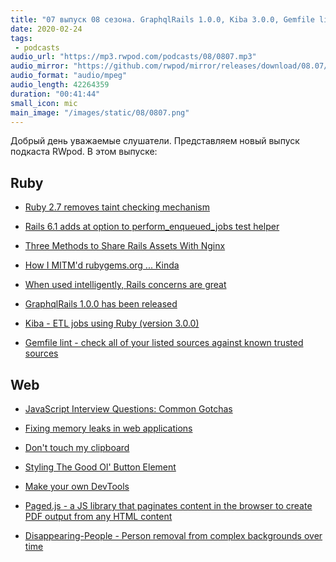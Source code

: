 ```yaml
---
title: "07 выпуск 08 сезона. GraphqlRails 1.0.0, Kiba 3.0.0, Gemfile lint, Paged.js, Disappearing-People и прочее"
date: 2020-02-24
tags:
 - podcasts
audio_url: "https://mp3.rwpod.com/podcasts/08/0807.mp3"
audio_mirror: "https://github.com/rwpod/mirror/releases/download/08.07/0807.mp3"
audio_format: "audio/mpeg"
audio_length: 42264359
duration: "00:41:44"
small_icon: mic
main_image: "/images/static/08/0807.png"
---
```


Добрый день уважаемые слушатели. Представляем новый выпуск подкаста RWpod. В этом выпуске:

## Ruby

 - [Ruby 2.7 removes taint checking mechanism](https://blog.saeloun.com/2020/02/18/ruby-2-7-access-and-setting-of-safe-warned-will-become-global-variable)
 - [Rails 6.1 adds at option to perform_enqueued_jobs test helper](https://blog.saeloun.com/2020/02/17/rails-6-1-adds-at-option-to-perform_enqueued_jobs-test-helper)
 - [Three Methods to Share Rails Assets With Nginx](https://medium.com/faun/three-methods-to-share-rails-assets-with-nginx-f39c90bb7d68)
 - [How I MITM'd rubygems.org ... Kinda](http://gavinmiller.io/2020/how-i-mitmd-rubygems-org-kinda/)


 - [When used intelligently, Rails concerns are great](https://www.codewithjason.com/used-intelligently-rails-concerns-great/)
 - [GraphqlRails 1.0.0 has been released](https://dev.to/povilasjurcys/graphqlrails-1-0-0-has-been-released-ko)
 - [Kiba - ETL jobs using Ruby (version 3.0.0)](https://github.com/thbar/kiba/releases/tag/v3.0.0)
 - [Gemfile lint - check all of your listed sources against known trusted sources](https://github.com/kddeisz/gemfilelint)

## Web

 - [JavaScript Interview Questions: Common Gotchas](https://alligator.io/js/gotchas/)
 - [Fixing memory leaks in web applications](https://nolanlawson.com/2020/02/19/fixing-memory-leaks-in-web-applications/)
 - [Don't touch my clipboard](https://alexanderell.is/posts/taking-over-my-clipboard/)


 - [Styling The Good Ol' Button Element](https://ishadeed.com/article/styling-the-good-old-button/)
 - [Make your own DevTools](https://kentcdodds.com/blog/make-your-own-dev-tools)
 - [Paged.js - a JS library that paginates content in the browser to create PDF output from any HTML content](https://www.pagedjs.org/)
 - [Disappearing-People - Person removal from complex backgrounds over time](https://github.com/jasonmayes/Real-Time-Person-Removal)

<!--more-->
